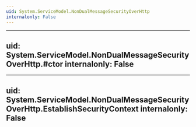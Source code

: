 ```yaml
---
uid: System.ServiceModel.NonDualMessageSecurityOverHttp
internalonly: False
---
```


---
uid: System.ServiceModel.NonDualMessageSecurityOverHttp.#ctor
internalonly: False
---

---
uid: System.ServiceModel.NonDualMessageSecurityOverHttp.EstablishSecurityContext
internalonly: False
---
